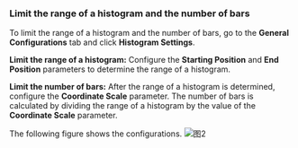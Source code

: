 ### Limit the range of a histogram and the number of bars

To limit the range of a histogram and the number of bars, go to the **General Configurations** tab and click **Histogram Settings**.

**Limit the range of a histogram:** Configure the **Starting Position** and **End Position** parameters to determine the range of a histogram.

**Limit the number of bars:** After the range of a histogram is determined, configure the **Coordinate Scale** parameter. The number of bars is calculated by dividing the range of a histogram by the value of the **Coordinate Scale** parameter.

The following figure shows the configurations.
![图2](/img/src/visulization/histogram/histogram2.png)
